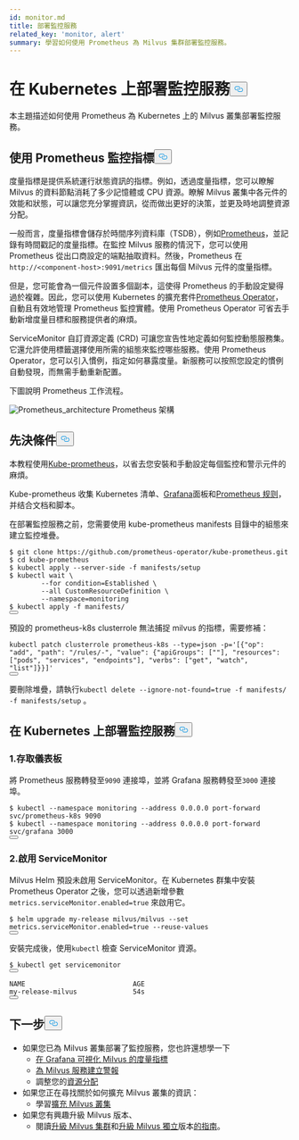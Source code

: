 ```yaml
---
id: monitor.md
title: 部署監控服務
related_key: 'monitor, alert'
summary: 學習如何使用 Prometheus 為 Milvus 集群部署監控服務。
---
```

<h1 id="Deploying-Monitoring-Services-on-Kubernetes" class="common-anchor-header">在 Kubernetes 上部署監控服務<button data-href="#Deploying-Monitoring-Services-on-Kubernetes" class="anchor-icon" translate="no">
      <svg translate="no"
        aria-hidden="true"
        focusable="false"
        height="20"
        version="1.1"
        viewBox="0 0 16 16"
        width="16"
      >
        <path
          fill="#0092E4"
          fill-rule="evenodd"
          d="M4 9h1v1H4c-1.5 0-3-1.69-3-3.5S2.55 3 4 3h4c1.45 0 3 1.69 3 3.5 0 1.41-.91 2.72-2 3.25V8.59c.58-.45 1-1.27 1-2.09C10 5.22 8.98 4 8 4H4c-.98 0-2 1.22-2 2.5S3 9 4 9zm9-3h-1v1h1c1 0 2 1.22 2 2.5S13.98 12 13 12H9c-.98 0-2-1.22-2-2.5 0-.83.42-1.64 1-2.09V6.25c-1.09.53-2 1.84-2 3.25C6 11.31 7.55 13 9 13h4c1.45 0 3-1.69 3-3.5S14.5 6 13 6z"
        ></path>
      </svg>
    </button></h1><p>本主題描述如何使用 Prometheus 為 Kubernetes 上的 Milvus 叢集部署監控服務。</p>
<h2 id="Monitor-metrics-with-Prometheus" class="common-anchor-header">使用 Prometheus 監控指標<button data-href="#Monitor-metrics-with-Prometheus" class="anchor-icon" translate="no">
      <svg translate="no"
        aria-hidden="true"
        focusable="false"
        height="20"
        version="1.1"
        viewBox="0 0 16 16"
        width="16"
      >
        <path
          fill="#0092E4"
          fill-rule="evenodd"
          d="M4 9h1v1H4c-1.5 0-3-1.69-3-3.5S2.55 3 4 3h4c1.45 0 3 1.69 3 3.5 0 1.41-.91 2.72-2 3.25V8.59c.58-.45 1-1.27 1-2.09C10 5.22 8.98 4 8 4H4c-.98 0-2 1.22-2 2.5S3 9 4 9zm9-3h-1v1h1c1 0 2 1.22 2 2.5S13.98 12 13 12H9c-.98 0-2-1.22-2-2.5 0-.83.42-1.64 1-2.09V6.25c-1.09.53-2 1.84-2 3.25C6 11.31 7.55 13 9 13h4c1.45 0 3-1.69 3-3.5S14.5 6 13 6z"
        ></path>
      </svg>
    </button></h2><p>度量指標是提供系統運行狀態資訊的指標。例如，透過度量指標，您可以瞭解 Milvus 的資料節點消耗了多少記憶體或 CPU 資源。瞭解 Milvus 叢集中各元件的效能和狀態，可以讓您充分掌握資訊，從而做出更好的決策，並更及時地調整資源分配。</p>
<p>一般而言，度量指標會儲存於時間序列資料庫（TSDB），例如<a href="https://prometheus.io/">Prometheus</a>，並記錄有時間戳記的度量指標。在監控 Milvus 服務的情況下，您可以使用 Prometheus 從出口商設定的端點抽取資料。然後，Prometheus 在<code translate="no">http://&lt;component-host&gt;:9091/metrics</code> 匯出每個 Milvus 元件的度量指標。</p>
<p>但是，您可能會為一個元件設置多個副本，這使得 Prometheus 的手動設定變得過於複雜。因此，您可以使用 Kubernetes 的擴充套件<a href="https://github.com/prometheus-operator/prometheus-operator">Prometheus Operator</a>，自動且有效地管理 Prometheus 監控實體。使用 Prometheus Operator 可省去手動新增度量目標和服務提供者的麻煩。</p>
<p>ServiceMonitor 自訂資源定義 (CRD) 可讓您宣告性地定義如何監控動態服務集。它還允許使用標籤選擇使用所需的組態來監控哪些服務。使用 Prometheus Operator，您可以引入慣例，指定如何暴露度量。新服務可以按照您設定的慣例自動發現，而無需手動重新配置。</p>
<p>下圖說明 Prometheus 工作流程。</p>
<p>
  
   <span class="img-wrapper"> <img translate="no" src="/docs/v2.6.x/assets/prometheus_architecture.png" alt="Prometheus_architecture" class="doc-image" id="prometheus_architecture" />
   </span> <span class="img-wrapper"> <span>Prometheus 架構</span> </span></p>
<h2 id="Prerequisites" class="common-anchor-header">先決條件<button data-href="#Prerequisites" class="anchor-icon" translate="no">
      <svg translate="no"
        aria-hidden="true"
        focusable="false"
        height="20"
        version="1.1"
        viewBox="0 0 16 16"
        width="16"
      >
        <path
          fill="#0092E4"
          fill-rule="evenodd"
          d="M4 9h1v1H4c-1.5 0-3-1.69-3-3.5S2.55 3 4 3h4c1.45 0 3 1.69 3 3.5 0 1.41-.91 2.72-2 3.25V8.59c.58-.45 1-1.27 1-2.09C10 5.22 8.98 4 8 4H4c-.98 0-2 1.22-2 2.5S3 9 4 9zm9-3h-1v1h1c1 0 2 1.22 2 2.5S13.98 12 13 12H9c-.98 0-2-1.22-2-2.5 0-.83.42-1.64 1-2.09V6.25c-1.09.53-2 1.84-2 3.25C6 11.31 7.55 13 9 13h4c1.45 0 3-1.69 3-3.5S14.5 6 13 6z"
        ></path>
      </svg>
    </button></h2><p>本教程使用<a href="https://github.com/prometheus-operator/kube-prometheus">Kube-prometheus</a>，以省去您安裝和手動設定每個監控和警示元件的麻煩。</p>
<p>Kube-prometheus 收集 Kubernetes 清单、<a href="http://grafana.com/">Grafana</a>面板和<a href="https://prometheus.io/docs/prometheus/latest/configuration/recording_rules/">Prometheus 规则</a>，并结合文档和脚本。</p>
<p>在部署監控服務之前，您需要使用 kube-prometheus manifests 目錄中的組態來建立監控堆疊。</p>
<pre><code translate="no"><span class="hljs-meta prompt_">$ </span><span class="language-bash">git <span class="hljs-built_in">clone</span> https://github.com/prometheus-operator/kube-prometheus.git</span>
<span class="hljs-meta prompt_">$ </span><span class="language-bash"><span class="hljs-built_in">cd</span> kube-prometheus</span>
<span class="hljs-meta prompt_">$ </span><span class="language-bash">kubectl apply --server-side -f manifests/setup</span>
<span class="hljs-meta prompt_">$ </span><span class="language-bash">kubectl <span class="hljs-built_in">wait</span> \
        --<span class="hljs-keyword">for</span> condition=Established \
        --all CustomResourceDefinition \
        --namespace=monitoring</span>
<span class="hljs-meta prompt_">$ </span><span class="language-bash">kubectl apply -f manifests/</span>
<button class="copy-code-btn"></button></code></pre>
<div class="alert note">
預設的 prometheus-k8s clusterrole 無法捕捉 milvus 的指標，需要修補：</div>
<pre><code translate="no" class="language-bash">kubectl patch clusterrole prometheus-k8s --<span class="hljs-built_in">type</span>=json -p=<span class="hljs-string">&#x27;[{&quot;op&quot;: &quot;add&quot;, &quot;path&quot;: &quot;/rules/-&quot;, &quot;value&quot;: {&quot;apiGroups&quot;: [&quot;&quot;], &quot;resources&quot;: [&quot;pods&quot;, &quot;services&quot;, &quot;endpoints&quot;], &quot;verbs&quot;: [&quot;get&quot;, &quot;watch&quot;, &quot;list&quot;]}}]&#x27;</span>
<button class="copy-code-btn"></button></code></pre>
<p>要刪除堆疊，請執行<code translate="no">kubectl delete --ignore-not-found=true -f manifests/ -f manifests/setup</code> 。</p>
<h2 id="Deploy-monitoring-services-on-Kubernetes" class="common-anchor-header">在 Kubernetes 上部署監控服務<button data-href="#Deploy-monitoring-services-on-Kubernetes" class="anchor-icon" translate="no">
      <svg translate="no"
        aria-hidden="true"
        focusable="false"
        height="20"
        version="1.1"
        viewBox="0 0 16 16"
        width="16"
      >
        <path
          fill="#0092E4"
          fill-rule="evenodd"
          d="M4 9h1v1H4c-1.5 0-3-1.69-3-3.5S2.55 3 4 3h4c1.45 0 3 1.69 3 3.5 0 1.41-.91 2.72-2 3.25V8.59c.58-.45 1-1.27 1-2.09C10 5.22 8.98 4 8 4H4c-.98 0-2 1.22-2 2.5S3 9 4 9zm9-3h-1v1h1c1 0 2 1.22 2 2.5S13.98 12 13 12H9c-.98 0-2-1.22-2-2.5 0-.83.42-1.64 1-2.09V6.25c-1.09.53-2 1.84-2 3.25C6 11.31 7.55 13 9 13h4c1.45 0 3-1.69 3-3.5S14.5 6 13 6z"
        ></path>
      </svg>
    </button></h2><h3 id="1-Access-the-dashboards" class="common-anchor-header">1.存取儀表板</h3><p>將 Prometheus 服務轉發至<code translate="no">9090</code> 連接埠，並將 Grafana 服務轉發至<code translate="no">3000</code> 連接埠。</p>
<pre><code translate="no"><span class="hljs-meta prompt_">$ </span><span class="language-bash">kubectl --namespace monitoring --address 0.0.0.0 port-forward svc/prometheus-k8s 9090</span>
<span class="hljs-meta prompt_">$ </span><span class="language-bash">kubectl --namespace monitoring --address 0.0.0.0 port-forward svc/grafana 3000</span>
<button class="copy-code-btn"></button></code></pre>
<h3 id="2-Enable-ServiceMonitor" class="common-anchor-header">2.啟用 ServiceMonitor</h3><p>Milvus Helm 預設未啟用 ServiceMonitor。在 Kubernetes 群集中安裝 Prometheus Operator 之後，您可以透過新增參數<code translate="no">metrics.serviceMonitor.enabled=true</code> 來啟用它。</p>
<pre><code translate="no"><span class="hljs-meta prompt_">$ </span><span class="language-bash">helm upgrade my-release milvus/milvus --<span class="hljs-built_in">set</span> metrics.serviceMonitor.enabled=<span class="hljs-literal">true</span> --reuse-values</span>
<button class="copy-code-btn"></button></code></pre>
<p>安裝完成後，使用<code translate="no">kubectl</code> 檢查 ServiceMonitor 資源。</p>
<pre><code translate="no">$ kubectl <span class="hljs-keyword">get</span> servicemonitor
<button class="copy-code-btn"></button></code></pre>
<pre><code translate="no">NAME                           AGE
<span class="hljs-keyword">my</span>-release-milvus              54s
<button class="copy-code-btn"></button></code></pre>
<h2 id="Whats-next" class="common-anchor-header">下一步<button data-href="#Whats-next" class="anchor-icon" translate="no">
      <svg translate="no"
        aria-hidden="true"
        focusable="false"
        height="20"
        version="1.1"
        viewBox="0 0 16 16"
        width="16"
      >
        <path
          fill="#0092E4"
          fill-rule="evenodd"
          d="M4 9h1v1H4c-1.5 0-3-1.69-3-3.5S2.55 3 4 3h4c1.45 0 3 1.69 3 3.5 0 1.41-.91 2.72-2 3.25V8.59c.58-.45 1-1.27 1-2.09C10 5.22 8.98 4 8 4H4c-.98 0-2 1.22-2 2.5S3 9 4 9zm9-3h-1v1h1c1 0 2 1.22 2 2.5S13.98 12 13 12H9c-.98 0-2-1.22-2-2.5 0-.83.42-1.64 1-2.09V6.25c-1.09.53-2 1.84-2 3.25C6 11.31 7.55 13 9 13h4c1.45 0 3-1.69 3-3.5S14.5 6 13 6z"
        ></path>
      </svg>
    </button></h2><ul>
<li>如果您已為 Milvus 叢集部署了監控服務，您也許還想學一下<ul>
<li><a href="/docs/zh-hant/visualize.md">在 Grafana 可視化 Milvus 的度量指標</a></li>
<li><a href="/docs/zh-hant/alert.md">為 Milvus 服務建立警報</a></li>
<li>調整您的<a href="/docs/zh-hant/allocate.md">資源分配</a></li>
</ul></li>
<li>如果您正在尋找關於如何擴充 Milvus 叢集的資訊：<ul>
<li>學習<a href="/docs/zh-hant/scaleout.md">擴充 Milvus 叢集</a></li>
</ul></li>
<li>如果您有興趣升級 Milvus 版本、<ul>
<li>閱讀<a href="/docs/zh-hant/upgrade_milvus_cluster-operator.md">升級 Milvus 集群</a>和<a href="/docs/zh-hant/upgrade_milvus_standalone-operator.md">升級 Milvus 獨立</a>版本<a href="/docs/zh-hant/upgrade_milvus_cluster-operator.md">的指南</a>。</li>
</ul></li>
</ul>
